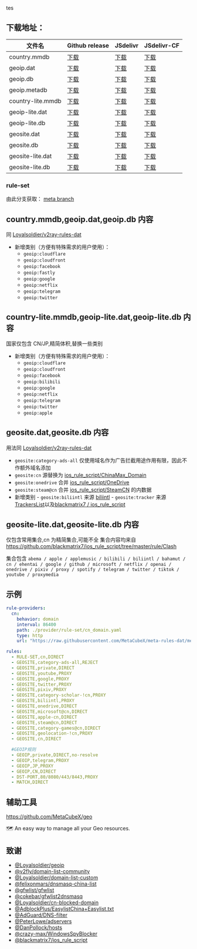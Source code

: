 tes

## **下载地址**：

| 文件名            | Github release                                                                                 | JSdelivr                                                                               | JSdelivr-CF                                                                                  |
| ----------------- | ---------------------------------------------------------------------------------------------- | -------------------------------------------------------------------------------------- | -------------------------------------------------------------------------------------------- |
| country.mmdb      | [下载](https://github.com/MetaCubeX/meta-rules-dat/releases/download/latest/country.mmdb)      | [下载](https://cdn.jsdelivr.net/gh/MetaCubeX/meta-rules-dat@release/country.mmdb)      | [下载](https://testingcf.jsdelivr.net/gh/MetaCubeX/meta-rules-dat@release/country.mmdb)      |
| geoip.dat         | [下载](https://github.com/MetaCubeX/meta-rules-dat/releases/download/latest/geoip.dat)         | [下载](https://cdn.jsdelivr.net/gh/MetaCubeX/meta-rules-dat@release/geoip.dat)         | [下载](https://testingcf.jsdelivr.net/gh/MetaCubeX/meta-rules-dat@release/geoip.dat)         |
| geoip.db          | [下载](https://github.com/MetaCubeX/meta-rules-dat/releases/download/latest/geoip.db)          | [下载](https://cdn.jsdelivr.net/gh/MetaCubeX/meta-rules-dat@release/geoip.db)          | [下载](https://testingcf.jsdelivr.net/gh/MetaCubeX/meta-rules-dat@release/geoip.db)          |
| geoip.metadb      | [下载](https://github.com/MetaCubeX/meta-rules-dat/releases/download/latest/geoip.metadb)      | [下载](https://cdn.jsdelivr.net/gh/MetaCubeX/meta-rules-dat@release/geoip.metadb)      | [下载](https://testingcf.jsdelivr.net/gh/MetaCubeX/meta-rules-dat@release/geoip.metadb)      |
| country-lite.mmdb | [下载](https://github.com/MetaCubeX/meta-rules-dat/releases/download/latest/country-lite.mmdb) | [下载](https://cdn.jsdelivr.net/gh/MetaCubeX/meta-rules-dat@release/country-lite.mmdb) | [下载](https://testingcf.jsdelivr.net/gh/MetaCubeX/meta-rules-dat@release/country-lite.mmdb) |
| geoip-lite.dat    | [下载](https://github.com/MetaCubeX/meta-rules-dat/releases/download/latest/geoip-lite.dat)    | [下载](https://cdn.jsdelivr.net/gh/MetaCubeX/meta-rules-dat@release/geoip-lite.dat)    | [下载](https://testingcf.jsdelivr.net/gh/MetaCubeX/meta-rules-dat@release/geoip-lite.dat)    |
| geoip-lite.db     | [下载](https://github.com/MetaCubeX/meta-rules-dat/releases/download/latest/geoip-lite.db)     | [下载](https://cdn.jsdelivr.net/gh/MetaCubeX/meta-rules-dat@release/geoip-lite.db)     | [下载](https://testingcf.jsdelivr.net/gh/MetaCubeX/meta-rules-dat@release/geoip-lite.db)     |
| geosite.dat       | [下载](https://github.com/MetaCubeX/meta-rules-dat/releases/download/latest/geosite.dat)       | [下载](https://cdn.jsdelivr.net/gh/MetaCubeX/meta-rules-dat@release/geosite.dat)       | [下载](https://testingcf.jsdelivr.net/gh/MetaCubeX/meta-rules-dat@release/geosite.dat)       |
| geosite.db        | [下载](https://github.com/MetaCubeX/meta-rules-dat/releases/download/latest/geosite.db)        | [下载](https://cdn.jsdelivr.net/gh/MetaCubeX/meta-rules-dat@release/geosite.db)        | [下载](https://testingcf.jsdelivr.net/gh/MetaCubeX/meta-rules-dat@release/geosite.db)        |
| geosite-lite.dat  | [下载](https://github.com/MetaCubeX/meta-rules-dat/releases/download/latest/geosite-lite.dat)  | [下载](https://cdn.jsdelivr.net/gh/MetaCubeX/meta-rules-dat@release/geosite-lite.dat)  | [下载](https://testingcf.jsdelivr.net/gh/MetaCubeX/meta-rules-dat@release/geosite-lite.dat)  |
| geosite-lite.db   | [下载](https://github.com/MetaCubeX/meta-rules-dat/releases/download/latest/geosite-lite.db)   | [下载](https://cdn.jsdelivr.net/gh/MetaCubeX/meta-rules-dat@release/geosite-lite.db)   | [下载](https://testingcf.jsdelivr.net/gh/MetaCubeX/meta-rules-dat@release/geosite-lite.db)   |

### **rule-set**

由此分支获取： [meta branch](https://github.com/MetaCubeX/meta-rules-dat/tree/meta)

## **country.mmdb,geoip.dat,geoip.db 内容**

同 [Loyalsoldier/v2ray-rules-dat](https://github.com/Loyalsoldier/v2ray-rules-dat)

- 新增类别（方便有特殊需求的用户使用）：
  - `geoip:cloudflare`
  - `geoip:cloudfront`
  - `geoip:facebook`
  - `geoip:fastly`
  - `geoip:google`
  - `geoip:netflix`
  - `geoip:telegram`
  - `geoip:twitter`

## **country-lite.mmdb,geoip-lite.dat,geoip-lite.db 内容**

国家仅包含 CN/JP,精简体积,替换一些类别

- 新增类别（方便有特殊需求的用户使用）：
  - `geoip:cloudflare`
  - `geoip:cloudfront`
  - `geoip:facebook`
  - `geoip:bilibili`
  - `geoip:google`
  - `geoip:netflix`
  - `geoip:telegram`
  - `geoip:twitter`
  - `geoip:apple`

## **geosite.dat,geosite.db 内容**

用法同 [Loyalsoldier/v2ray-rules-dat](https://github.com/Loyalsoldier/v2ray-rules-dat)

- `geosite:category-ads-all` 仅使用域名作为广告拦截用途作用有限，因此不作额外域名添加
- `geosite:cn` 源替换为 [ios_rule_script/ChinaMax_Domain](https://github.com/blackmatrix7/ios_rule_script/tree/master/rule/Clash/ChinaMax)
- `geosite:onedrive` 合并 [ios_rule_script/OneDrive](https://github.com/blackmatrix7/ios_rule_script/tree/master/rule/Clash/OneDrive)
- `geosite:steam@cn` 合并 [ios_rule_script/SteamCN](https://github.com/blackmatrix7/ios_rule_script/tree/master/rule/Clash/SteamCN) 的内数据
- 新增类别 - `geosite:biliintl` 来源 [biliintl](https://raw.githubusercontent.com/xishang0128/rules/main/biliintl.list) - `geosite:tracker` 来源 [TrackersList](https://trackerslist.com/#/zh)以及[blackmatrix7
  /
  ios_rule_script](https://github.com/blackmatrix7/ios_rule_script/tree/master/rule/Clash/PrivateTracker)

## **geosite-lite.dat,geosite-lite.db 内容**

仅包含常用集合,cn 为精简集合,可能不全
集合内容均来自 https://github.com/blackmatrix7/ios_rule_script/tree/master/rule/Clash

集合包含 `abema / apple / applemusic / bilibili / biliintl / bahamut / cn / ehentai / google / github / microsoft / netflix / openai / onedrive / pixiv / proxy / spotify / telegram / twitter / tiktok / youtube / proxymedia`

## **示例**

```yaml
rule-providers:
  cn:
    behavior: domain
    interval: 86400
    path: ./provider/rule-set/cn_domain.yaml
    type: http
    url: "https://raw.githubusercontent.com/MetaCubeX/meta-rules-dat/meta/geo/geosite/cn.yaml"

rules:
  - RULE-SET,cn,DIRECT
  - GEOSITE,category-ads-all,REJECT
  - GEOSITE,private,DIRECT
  - GEOSITE,youtube,PROXY
  - GEOSITE,google,PROXY
  - GEOSITE,twitter,PROXY
  - GEOSITE,pixiv,PROXY
  - GEOSITE,category-scholar-!cn,PROXY
  - GEOSITE,biliintl,PROXY
  - GEOSITE,onedrive,DIRECT
  - GEOSITE,microsoft@cn,DIRECT
  - GEOSITE,apple-cn,DIRECT
  - GEOSITE,steam@cn,DIRECT
  - GEOSITE,category-games@cn,DIRECT
  - GEOSITE,geolocation-!cn,PROXY
  - GEOSITE,cn,DIRECT

  #GEOIP规则
  - GEOIP,private,DIRECT,no-resolve
  - GEOIP,telegram,PROXY
  - GEOIP,JP,PROXY
  - GEOIP,CN,DIRECT
  - DST-PORT,80/8080/443/8443,PROXY
  - MATCH,DIRECT
```

## 辅助工具

https://github.com/MetaCubeX/geo

🗺 An easy way to manage all your Geo resources.

## 致谢

- [@Loyalsoldier/geoip](https://github.com/Loyalsoldier/geoip)
- [@v2fly/domain-list-community](https://github.com/v2fly/domain-list-community)
- [@Loyalsoldier/domain-list-custom](https://github.com/Loyalsoldier/domain-list-custom)
- [@felixonmars/dnsmasq-china-list](https://github.com/felixonmars/dnsmasq-china-list)
- [@gfwlist/gfwlist](https://github.com/gfwlist/gfwlist)
- [@cokebar/gfwlist2dnsmasq](https://github.com/cokebar/gfwlist2dnsmasq)
- [@Loyalsoldier/cn-blocked-domain](https://github.com/Loyalsoldier/cn-blocked-domain)
- [@AdblockPlus/EasylistChina+Easylist.txt](https://easylist-downloads.adblockplus.org/easylistchina+easylist.txt)
- [@AdGuard/DNS-filter](https://kb.adguard.com/en/general/adguard-ad-filters#dns-filter)
- [@PeterLowe/adservers](https://pgl.yoyo.org/adservers)
- [@DanPollock/hosts](https://someonewhocares.org/hosts)
- [@crazy-max/WindowsSpyBlocker](https://github.com/crazy-max/WindowsSpyBlocker)
- [@blackmatrix7/ios_rule_script](https://github.com/blackmatrix7/ios_rule_script)
